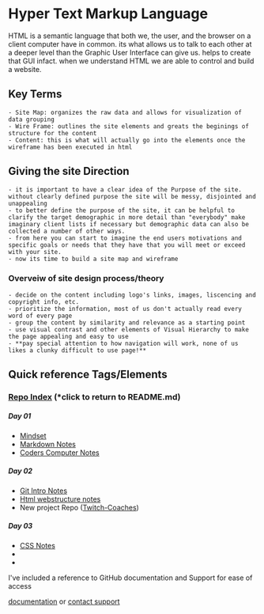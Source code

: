 
# Hyper Text Markup Language

HTML is a semantic language that both we, the user, and the browser on a client computer have in common. its what allows us to talk to each other at a deeper level than the Graphic User Interface can give us. helps to create that GUI infact. when we understand HTML we are able to control and build a website. 

## Key Terms
    
    - Site Map: organizes the raw data and allows for visualization of data grouping
    - Wire Frame: outlines the site elements and greats the beginings of structure for the content
    - Content: this is what will actually go into the elements once the wireframe has been executed in html



## Giving the site Direction
    - it is important to have a clear idea of the Purpose of the site. without clearly defined purpose the site will be messy, disjointed and unappealing
    - to better define the purpose of the site, it can be helpful to clarify the target demographic in more detail than "everybody" make imaginary client lists if necessary but demographic data can also be collected a number of other ways. 
    - from here you can start to imagine the end users motivations and specific goals or needs that they have that you will meet or exceed with your site. 
    - now its time to build a site map and wireframe

### Overveiw of site design process/theory
    - decide on the content including logo's links, images, liscencing and copyright info, etc. 
    - prioritize the information, most of us don't actually read every word of every page
    - group the content by similarity and relevance as a starting point
    - use visual contrast and other elements of Visual Hierarchy to make the page appealing and easy to use
    - **pay special attention to how navigation will work, none of us likes a clunky difficult to use page!**
    

<!-- unordered list of notes including the importance of nesting-->

## Quick reference Tags/Elements





### [Repo Index](https://masonchance.github.io/learning-journal-repo/) (*click to return to README.md)

##### Day 01

- [Mindset](https://masonchance.github.io/learning-journal-repo/main-page)
- [Markdown Notes](https://masonchance.github.io/learning-journal-repo/markdown-notes/)
- [Coders Computer Notes](https://masonchance.github.io/learning-journal-repo/the-coders-computer-notes/)

##### Day 02
 - [Git Intro Notes](https://masonchance.github.io/learning-journal-repo/git-intro-notes/)
 - [Html webstructure notes](https://masonchance.github.io/learning-journal-repo/Html-webstructure-notes/)
 - New project Repo ([Twitch-Coaches](https://masonchance.github.io/twitch-coaches/))

##### Day 03
- [CSS Notes](https://masonchance.github.io/learning-journal-repo/css-notes/)
-
-

I've included a reference to GitHub documentation and Support for ease of access

[documentation](https://help.github.com/categories/github-pages-basics/) or [contact support](https://github.com/contact)